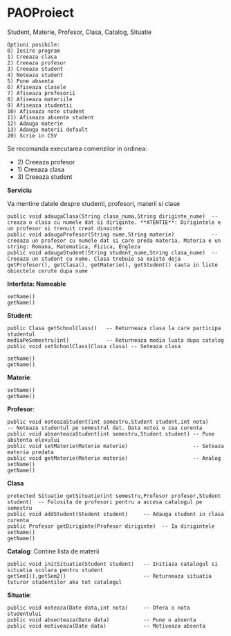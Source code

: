 # PAOProiect

Student, Materie, Profesor, Clasa, Catalog, Situatie
```
Optiuni posibile:
0) Iesire program
1) Creeaza clasa
2) Creeaza profesor
3) Creeaza student
4) Noteaza student
5) Pune absenta
6) Afiseaza clasele
7) Afiseaza profesorii
8) Afiseaza materiile
9) Afiseaza studentii
10) Afiseaza note student
11) Afiseaza absente student
12) Adauga materie
13) Adauga materii default
20) Scrie in CSV
```
Se recomanda executarea comenzilor in ordinea:
 - 2\) Creeaza profesor
 - 1\) Creeaza clasa
 - 3\) Creeaza student

**Serviciu**

Va mentine datele despre studenti, profesori, materii si clase
```
public void adaugaClasa(String clasa_numa,String diriginte_nume)  -- creaza o clasa cu numele dat si diriginte. **ATENTIE**: Dirigintele e un profesor si trenuit creat dinainte
public void adaugaProfesor(String nume,String materie)            -- creeaza un profesor cu numele dat si care preda materia. Materia e un string: Romana, Matematica, Fizica, Engleza
public void adaugaStudent(String student_nume,String clasa_nume)  -- Creeaza un student cu nume. Clasa trebuie sa existe deja
getProfesor(), getClasa(), getMaterie(), getStudent() cauta in liste obiectele cerute dupa nume
```

**Interfata: Nameable**  
```
setName()
getName()
```


**Student**:
```
public Clasa getSchoolClass()   -- Returneaza clasa la care participa studentul
mediaPeSemestru(int)            -- Returneaza media luata dupa catalog
public void setSchoolClass(Clasa clasa) -- Seteaza clasa

setName()
getName()
```

**Materie**:
```
setName()
getName()
```


**Profesor**:
```
public void noteazaStudent(int semestru,Student student,int nota)       -- Noteaza studentul pe semestrul dat. Data notei e cea curenta
public void absenteazaStudent(int semestru,Student student) -- Pune abstenta elevului
public void setMaterie(Materie materie)                     -- Seteaza materia predata
public void getMaterie(Materie materie)                     -- Analog
setName()
getName()
```


**Clasa**
```
protected Situatie getSituatie(int semestru,Profesor profesor,Student student)  -- Folosita de profesori pentru a accesa catalogul pe semestru
public void addStudent(Student student)     -- Adauga student in clasa curenta
public Profesor getDiriginte(Profesor diriginte)  -- Ia dirigintele
setName()
getName()
```
**Catalog**:
Contine lista de materii
```
public void initSituatie(Student student)   -- Initiaza catalogul si situatia scolara pentru student
getSem1(),getSem2()                         -- Returneaza situatia tuturor studentilor aka tot catalogul
```

**Situatie**:
```
public void noteaza(Date data,int nota)     -- Ofera o nota studentului
public void absenteaza(Date data)           -- Pune o absenta
public void motiveaza(Date data)            -- Motiveaza absenta
```
